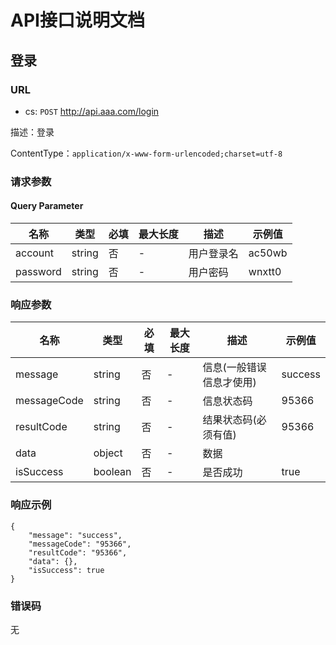 # API接口说明文档

## 登录

### URL

- cs: `POST` http://api.aaa.com/login


描述：登录

ContentType：`application/x-www-form-urlencoded;charset=utf-8`

### 请求参数

#### Query Parameter

| 名称 | 类型 | 必填 | 最大长度 | 描述 | 示例值 |
| --- | --- | --- | --- | --- | --- |
| account | string | 否 | - | 用户登录名 | ac50wb |
| password | string | 否 | - | 用户密码 | wnxtt0 |

### 响应参数

| 名称 | 类型 | 必填 | 最大长度 | 描述 | 示例值 |
| --- | --- | --- | --- | --- | --- |
| message | string | 否 | - | 信息(一般错误信息才使用) | success |
| messageCode | string | 否 | - | 信息状态码 | 95366 |
| resultCode | string | 否 | - | 结果状态码(必须有值) | 95366 |
| data | object | 否 | - | 数据 |  |
| isSuccess | boolean | 否 | - | 是否成功 | true |

### 响应示例

```
{
    "message": "success",
    "messageCode": "95366",
    "resultCode": "95366",
    "data": {},
    "isSuccess": true
}
```

### 错误码

无

